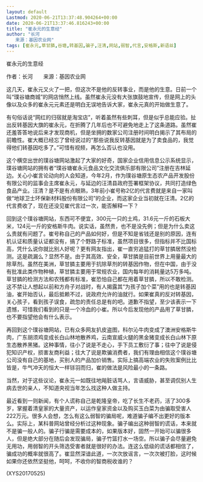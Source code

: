 ```yaml
---
layout: default
Lastmod: 2020-06-21T13:37:48.904264+00:00
date: 2020-06-21T13:37:46.816243+00:00
title: "崔永元的生意经"
author: "长河
　　来源：基因农业网"
tags: [崔永元,草甘膦,谷塘,转基因,骗子,汪清,网站,弱智,代言,安格斯,新语丝]
---
```


崔永元的生意经

作者：长河　　来源：基因农业网

这几天，崔永元又火了一把，但这次不是他的反转事业，而是他的生意。日前一个叫“璞谷塘商城”的网店悄然上线。虽然崔永元没有大张旗鼓地宣传，但是网上的头像以及众多的崔永元元素还是明白无误地告诉大家，崔永元真的开始做生意了。

有句俗话说“网红的归宿就是淘宝店”，听着虽然有些刺耳，但是似乎总能应验。扯出反转基因大旗的崔永元，在折腾了几年后也不可避免地走上了这条道路。虽然崔还羞答答地说后来才发现商机，但是坐拥的数家公司注册时间明白揭示了其布局的前瞻性。崔大概已经忘了曾经说过的“那些说我反转基因就是为了卖食品的，我觉得他们转基因吃多了。”可惜有视频，再怎么否认也没用。

这个横空出世的璞谷塘网站激起了大家的好奇，国家企业信用信息公示系统显示，璞谷塘网站的拥有者“璞谷塘崔永元食品文化交流俱乐部有限公司”注册在吉林延边。关心小崔言论动向的人会知道，今年2月，作为璞谷塘原生态农产品开发股份有限公司的监事会主席崔永元，与延边的汪清县政府签署框架协议，共同打造绿色食品产业。汪清？是不是有点眼熟，3年前小崔号称2亿的代言费就是来自一家叫做“地球卫士环保新材料股份有限公司”的企业，而这家企业当初就在汪清。2亿的代言费收了，现在还没见崔代言过一次，能否解释一下？

回到这个璞谷塘网站，东西可不便宜，300元一只的土鸡，31.6元一斤的石板大米，124元一斤的安格斯牛肉。说实话，虽然贵，也不是没先例；但是为什么卖这么贵就有问题了。崔号称自己的产品如何好，但是不知是省钱还是别的原因，连有机认证和质量认证都没有，搞了个野路子标准，虽然项目很多，但指标并不比国标高，凭什么说你就比别人好呢？更有网友指出，崔一直穷追猛打的草甘膦居然没检测。这是疏漏么？显然不是。由于其高效、安全，草甘膦是目前世界上用量最大的除草剂。虽然在美洲，草甘膦主要用于抗除草剂的转基因作物，但在中国，由于没有批准此类作物种植，草甘膦主要用于常规农业，国内每年的消耗量达5万多吨。草甘膦的检测方法和农残都有标准，崔恐怕自己都在用着草甘膦，所以不敢检测。这不禁让人想起以前和方舟子对战时，有人揭露其“为孩子加个菜”用的也是转基因油，崔开始否认，最后抵赖不过，说政府允许的油就行。如果崔真的反对转基因，关心孩子，看到孩子误食，疏忽的责任总是有的吧。道歉不指望，至少该表示一下遗憾，可惜我们看到的只是一个冷血的小崔。所以今后发现他的产品用了草甘膦，也不要指望他会有什么表示。

再回到这个璞谷塘网站，已有众多网友扒皮盗图，科尔沁牛肉变成了澳洲安格斯牛肉，广东胡须鸡变成长白山林地散养鸡，云南宣威火腿的黑金猪变成长白山林下原生态散养黑猪。这种事情，往小了说是不走心，手下员工敷衍了事；往中了说是侵犯知识产权，损害友商利益；往大了说是欺骗消费者，我们有理由相信这个璞谷塘公司没有自己的基地，买别人的产品加价销售。实际上搞高端农业的失败案例比比皆是，牛气冲天的恒大一样铩羽而归，崔的做法是风险最小的一条路。

当然，对于这些议论，崔永元一如既往地飚脏话骂人，言语威胁，甚至调侃别人生病去世的亲人，不知道央视当年怎么找这种人做主持。

最近看到一则新闻，有个人谎称自己是乾隆皇帝，吃了长生不老药，活了300多岁，掌握着清皇家的大量资产，以运作皇家资金以及购买玉白菜为由骗取受害人222万元。很多人会想，怎么有这么弱智的骗局呢，难道骗子编不出更好的版本么。实际上，某科普网站曾经分析过这种现象。骗子编出这种弱智的谎话，本来就不是骗一般人的。骗子行骗是需要成本的，如果版本好，固然一开始可以骗很多人，但是绝大部分在随后会发现骗局，骗子竹篮打水一场空。所以骗子会尽量避免无用功，用弱智的开头筛选受害者就是很好的办法。连这么低级的谎话都相信了，骗成功的概率就很高了。崔显然深谙此道，一次次放谣言，一次次被打脸，这时候如果你还依然坚挺他，呵呵，不收你的智商税收谁的？

(XYS20170525)

